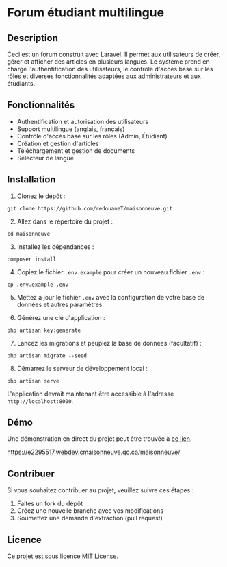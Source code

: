 # Forum étudiant multilingue

## Description

Ceci est un forum construit avec Laravel. Il permet aux utilisateurs de créer, gérer et afficher des articles en plusieurs langues. Le système prend en charge l'authentification des utilisateurs, le contrôle d'accès basé sur les rôles et diverses fonctionnalités adaptées aux administrateurs et aux étudiants.

## Fonctionnalités

-   Authentification et autorisation des utilisateurs
-   Support multilingue (anglais, français)
-   Contrôle d'accès basé sur les rôles (Admin, Étudiant)
-   Création et gestion d'articles
-   Téléchargement et gestion de documents
-   Sélecteur de langue

## Installation

1. Clonez le dépôt :

```
git clone https://github.com/redouaneT/maisonneuve.git
```

2. Allez dans le répertoire du projet :

```
cd maisonneuve
```

3. Installez les dépendances :

```
composer install
```

4. Copiez le fichier `.env.example` pour créer un nouveau fichier `.env` :

```
cp .env.example .env
```

5. Mettez à jour le fichier `.env` avec la configuration de votre base de données et autres paramètres.

6. Générez une clé d'application :

```
php artisan key:generate
```

7. Lancez les migrations et peuplez la base de données (facultatif) :

```
php artisan migrate --seed
```

8. Démarrez le serveur de développement local :

```
php artisan serve
```

L'application devrait maintenant être accessible à l'adresse `http://localhost:8000`.

## Démo

Une démonstration en direct du projet peut être trouvée à [ce lien](https://e2295517.webdev.cmaisonneuve.qc.ca/maisonneuve/).

https://e2295517.webdev.cmaisonneuve.qc.ca/maisonneuve/

## Contribuer

Si vous souhaitez contribuer au projet, veuillez suivre ces étapes :

1. Faites un fork du dépôt
2. Créez une nouvelle branche avec vos modifications
3. Soumettez une demande d'extraction (pull request)

## Licence

Ce projet est sous licence [MIT License](LICENSE.md).
